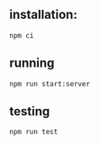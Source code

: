 installation:
--
```npm ci```

running
--
```npm run start:server```

testing
--
``` npm run test ```

